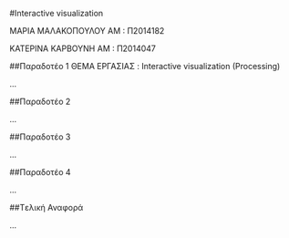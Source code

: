 #Interactive visualization

ΜΑΡΙΑ ΜΑΛΑΚΟΠΟΥΛΟΥ 
ΑΜ : Π2014182

ΚΑΤΕΡΙΝΑ ΚΑΡΒΟΥΝΗ
ΑΜ : Π2014047


##Παραδοτέο 1
ΘΕΜΑ ΕΡΓΑΣΙΑΣ :
Interactive visualization (Processing)

...

##Παραδοτέο 2

…

##Παραδοτέο 3

...

##Παραδοτέο 4

...

##Tελική Αναφορά

...
